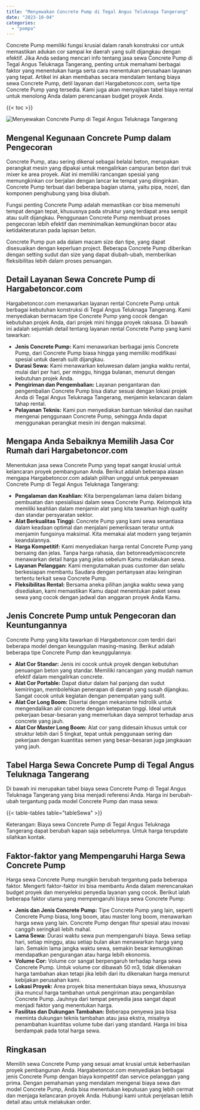 ```yaml
---
title: "Menyewakan Concrete Pump di Tegal Angus Teluknaga Tangerang"
date: "2023-10-04"
categories: 
  - "pompa"
---
```




Concrete Pump memiliki fungsi krusial dalam ranah konstruksi cor untuk memastikan adukan cor sampai ke daerah yang sulit dijangkau dengan efektif. Jika Anda sedang mencari info tentang jasa sewa Concrete Pump di Tegal Angus Teluknaga Tangerang, penting untuk memahami berbagai faktor yang menentukan harga serta cara menentukan perusahaan layanan yang tepat. Artikel ini akan membahas secara mendalam tentang biaya sewa Concrete Pump, detil layanan dari Hargabetoncor.com, serta tipe Concrete Pump yang tersedia. Kami juga akan menyajikan tabel biaya rental untuk menolong Anda dalam perencanaan budget proyek Anda.

{{< toc >}}

![Menyewakan Concrete Pump di Tegal Angus Teluknaga Tangerang](https://hargareadymixid.github.io/pompa/concrete-pump%20(21).png)

## Mengenal Kegunaan Concrete Pump dalam Pengecoran

Concrete Pump, atau sering dikenal sebagai belalai beton, merupakan perangkat mesin yang dipakai untuk mengalirkan campuran beton dari truk mixer ke area proyek. Alat ini memiliki rancangan spesial yang memungkinkan cor berjalan dengan lancar ke tempat yang diinginkan. Concrete Pump terbuat dari beberapa bagian utama, yaitu pipa, nozel, dan komponen penghubung yang bisa diubah.

Fungsi penting Concrete Pump adalah memastikan cor bisa memenuhi tempat dengan tepat, khususnya pada struktur yang terdapat area sempit atau sulit dijangkau. Penggunaan Concrete Pump membuat proses pengecoran lebih efektif dan meminimalkan kemungkinan bocor atau ketidakteraturan pada lapisan beton.

Concrete Pump pun ada dalam macam size dan tipe, yang dapat disesuaikan dengan keperluan project. Beberapa Concrete Pump diberikan dengan setting sudut dan size yang dapat diubah-ubah, memberikan fleksibilitas lebih dalam proses penuangan.

## Detail Layanan Sewa Concrete Pump di Hargabetoncor.com

Hargabetoncor.com menawarkan layanan rental Concrete Pump untuk berbagai kebutuhan konstruksi di Tegal Angus Teluknaga Tangerang. Kami menyediakan bermacam tipe Concrete Pump yang cocok dengan kebutuhan projek Anda, dari projek mini hingga proyek raksasa. Di bawah ini adalah sejumlah detail tentang layanan rental Concrete Pump yang kami tawarkan:

- **Jenis Concrete Pump:** Kami menawarkan berbagai jenis Concrete Pump, dari Concrete Pump biasa hingga yang memiliki modifikasi spesial untuk daerah sulit dijangkau.
- **Durasi Sewa:** Kami menawarkan keluwesan dalam jangka waktu rental, mulai dari per hari, per minggu, hingga bulanan, menurut dengan kebutuhan projek Anda.
- **Pengiriman dan Pengembalian:** Layanan pengantaran dan pengembalian Concrete Pump bisa diatur sesuai dengan lokasi projek Anda di Tegal Angus Teluknaga Tangerang, menjamin kelancaran dalam tahap rental.
- **Pelayanan Teknis:** Kami pun menyediakan bantuan teknikal dan nasihat mengenai penggunaan Concrete Pump, sehingga Anda dapat menggunakan perangkat mesin ini dengan maksimal.

## Mengapa Anda Sebaiknya Memilih Jasa Cor Rumah dari Hargabetoncor.com

Menentukan jasa sewa Concrete Pump yang tepat sangat krusial untuk kelancaran proyek pembangunan Anda. Berikut adalah beberapa alasan mengapa Hargabetoncor.com adalah pilihan unggul untuk penyewaan Concrete Pump di Tegal Angus Teluknaga Tangerang:

- **Pengalaman dan Keahlian:** Kita berpengalaman lama dalam bidang pembuatan dan spesialisasi dalam sewa Concrete Pump. Kelompok kita memiliki keahlian dalam menjamin alat yang kita tawarkan high quality dan standar persyaratan sektor.
- **Alat Berkualitas Tinggi:** Concrete Pump yang kami sewa senantiasa dalam keadaan optimal dan menjalani pemeriksaan teratur untuk menjamin fungsinya maksimal. Kita memakai alat modern yang terjamin keandalannya.
- **Harga Kompetitif:** Kami menyediakan harga rental Concrete Pump yang bersaing dan jelas. Tanpa harga rahasia, dan betonreadymixconcrete menawarkan detail harga yang jelas sebelum Kamu melakukan sewa.
- **Layanan Pelanggan:** Kami mengutamakan puas customer dan selalu berkesiapan membantu Saudara dengan pertanyaan atau keinginan tertentu terkait sewa Concrete Pump.
- **Fleksibilitas Rental:** Bersama aneka pilihan jangka waktu sewa yang disediakan, kami memastikan Kamu dapat menentukan paket sewa sewa yang cocok dengan jadwal dan anggaran proyek Anda Kamu.

## Jenis Concrete Pump untuk Pengecoran dan Keuntungannya

Concrete Pump yang kita tawarkan di Hargabetoncor.com terdiri dari beberapa model dengan keunggulan masing-masing. Berikut adalah beberapa tipe Concrete Pump dan keunggulannya:

- **Alat Cor Standar:** Jenis ini cocok untuk proyek dengan kebutuhan penuangan beton yang standar. Memiliki rancangan yang mudah namun efektif dalam mengalirkan concrete.
- **Alat Cor Portable:** Dapat diatur dalam hal panjang dan sudut kemiringan, membolehkan penerapan di daerah yang susah dijangkau. Sangat cocok untuk kegiatan dengan penempatan yang sulit.
- **Alat Cor Long Boom:** Disertai dengan mekanisme hidrolik untuk mengendalikan alir concrete dengan ketepatan tinggi. Ideal untuk pekerjaan besar-besaran yang memerlukan daya semprot terhadap arus concrete yang jauh.
- **Alat Cor Master Long Boom:** Alat cor yang didesain khusus untuk cor struktur lebih dari 5 tingkat, tepat untuk penggunaan sering dan pekerjaan dengan kuantitas semen yang besar-besaran juga jangkauan yang jauh.

## Tabel Harga Sewa Concrete Pump di Tegal Angus Teluknaga Tangerang

Di bawah ini merupakan tabel biaya sewa Concrete Pump di Tegal Angus Teluknaga Tangerang yang bisa menjadi referensi Anda. Harga ini berubah-ubah tergantung pada model Concrete Pump dan masa sewa:

{{< table-tables table="tableSewa" >}}

Keterangan: Biaya sewa Concrete Pump di Tegal Angus Teluknaga Tangerang dapat berubah kapan saja sebelumnya. Untuk harga terupdate silahkan kontak.

## Faktor-faktor yang Mempengaruhi Harga Sewa Concrete Pump

Harga sewa Concrete Pump mungkin berubah tergantung pada beberapa faktor. Mengerti faktor-faktor ini bisa membantu Anda dalam merencanakan budget proyek dan menyeleksi penyedia layanan yang cocok. Berikut ialah beberapa faktor utama yang mempengaruhi biaya sewa Concrete Pump:

- **Jenis dan Jenis Concrete Pump:** Tipe Concrete Pump yang lain, seperti Concrete Pump biasa, long boom, atau master long boom, menawarkan harga sewa yang lain. Concrete Pump dengan fitur spesial atau inovasi canggih seringkali lebih mahal.
- **Lama Sewa:** Durasi waktu sewa pun mempengaruhi biaya. Sewa setiap hari, setiap minggu, atau setiap bulan akan menawarkan harga yang lain. Semakin lama jangka waktu sewa, semakin besar kemungkinan mendapatkan pengurangan atau harga lebih ekonomis.
- **Volume Cor:** Volume cor sangat berpengaruh terhadap harga sewa Concrete Pump. Untuk volume cor dibawah 50 m3, tidak dikenakan harga tambahan akan tetapi jika lebih dari itu dikenakan harga menurut kebijakan perusahan kami.
- **Lokasi Proyek:** Area proyek bisa menentukan biaya sewa, khususnya jika muncul harga tambahan untuk pengiriman atau pengambilan Concrete Pump. Jauhnya dari tempat penyedia jasa sangat dapat menjadi faktor yang menentukan harga.
- **Fasilitas dan Dukungan Tambahan:** Beberapa penyewa jasa bisa meminta dukungan teknis tambahan atau jasa ekstra, misalnya penambahan kuantitas volume tube dari yang standard. Harga ini bisa berdampak pada total harga sewa.

## Ringkasan

Memilih sewa Concrete Pump yang sesuai amat krusial untuk keberhasilan proyek pembangunan Anda. Hargabetoncor.com menyediakan berbagai jenis Concrete Pump dengan biaya kompetitif dan service pelanggan yang prima. Dengan pemahaman yang mendalam mengenai biaya sewa dan model Concrete Pump, Anda bisa menentukan keputusan yang lebih cermat dan menjaga kelancaran proyek Anda. Hubungi kami untuk penjelasan lebih detail atau untuk melakukan order.

